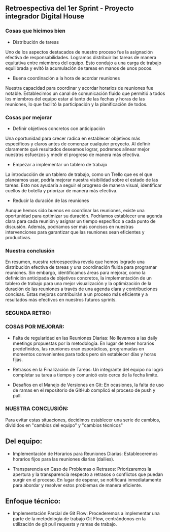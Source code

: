 ## Retroespectiva del 1er Sprint - Proyecto integrador Digital House
### Cosas que hicimos bien

- Distribución de tareas

Uno de los aspectos destacados de nuestro proceso fue la asignación efectiva de responsabilidades. Logramos distribuir las tareas de manera equitativa entre miembros del equipo. Esto condujo a una carga de trabajo equilibrada y evitó la acumulación de tareas en manos de unos pocos.

- Buena coordinación a la hora de acordar reuniones


Nuestra capacidad para coordinar y acordar horarios de reuniones fue notable. Establecimos un canal de comunicación fluido que permitió a todos los miembros del equipo estar al tanto de las fechas y horas de las reuniones, lo que facilitó la participación y la planificación de todos.

### Cosas por mejorar

- Definir objetivos concretos con anticipación

Una oportunidad para crecer radica en establecer objetivos más específicos y claros antes de comenzar cualquier proyecto. Al definir claramente qué resultados deseamos lograr, podremos alinear mejor nuestros esfuerzos y medir el progreso de manera más efectiva.

- Empezar a implementar un tablero de trabajo

La introducción de un tablero de trabajo, como un Trello que es el que planeamos usar, podría mejorar nuestra visibilidad sobre el estado de las tareas. Esto nos ayudaría a seguir el progreso de manera visual, identificar cuellos de botella y priorizar de manera más efectiva.

- Reducir la duración de las reuniones

Aunque hemos sido buenos en coordinar las reuniones, existe una oportunidad para optimizar su duración. Podríamos establecer una agenda clara para cada reunión y asignar un tiempo específico a cada punto de discusión. Además, podríamos ser más concisos en nuestras intervenciones para garantizar que las reuniones sean eficientes y productivas.


### Nuestra conclusión

En resumen, nuestra retroespectiva revela que hemos logrado una distribución efectiva de tareas y una coordinación fluida para programar reuniones. Sin embargo, identificamos áreas para mejorar, como la definición anticipada de objetivos concretos, la implementación de un tablero de trabajo para una mejor visualización y la optimización de la duración de las reuniones a través de una agenda clara y contribuciones concisas. Estas mejoras contribuirán a un proceso más eficiente y a resultados más efectivos en nuestros futuros sprints.




### SEGUNDA RETRO:

### COSAS POR MEJORAR:
- Falta de regularidad en las Reuniones Diarias:
No llevamos a las daily meetings propuestas por la metodología. En lugar de tener horarios predefinidos, las reuniones eran esporádicas, programadas en momentos convenientes para todos pero sin establecer días y horas fijas. 

- Retrasos en la Finalización de Tareas:
Un integrante del equipo no logró completar su tarea a tiempo y comunicó esto cerca de la fecha límite.

- Desafíos en el Manejo de Versiones en Git:
En ocasiones, la falta de uso de ramas en el repositorio de GitHub complicó el proceso de push y pull.

### NUESTRA CONCLUSIÓN:
Para evitar estas situaciones, decidimos establecer una serie de cambios, divididos en "cambios del equipo" y "cambios técnicos"

## Del equipo:
- Implementación de Horarios para Reuniones Diarias:
Estableceremos horarios fijos para las reuniones diarias (dailies).

- Transparencia en Caso de Problemas o Retrasos:
Priorizaremos la apertura y la transparencia respecto a retrasos o conflictos que puedan surgir en el proceso. En lugar de esperar, se notificará inmediatamente para abordar y resolver estos problemas de manera eficiente.

## Enfoque técnico:

- Implementación Parcial de Git Flow:
Procederemos a implementar una parte de la metodología de trabajo Git Flow, centrándonos en la utilización de git pull requests y ramas de trabajo. 